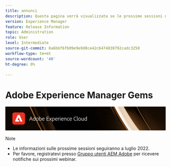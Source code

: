 ```yaml
---
title: annunci
description: Questa pagina verrà visualizzata se le prossime sessioni non sono ancora definite.
version: Experience Manager
feature: Release Information
topic: Administration
role: User
level: Intermediate
source-git-commit: 8a6bbf6fb09e9e9d8ce42c6474830792cadc3250
workflow-type: tm+mt
source-wordcount: '40'
ht-degree: 0%

---
```


# Adobe Experience Manager Gems

![](/help/assets/ADX_Gems.png)

>[!NOTE]
>
>* Le informazioni sulle prossime sessioni seguiranno a luglio 2022.
>* Per favore, registratevi presso [Gruppo utenti AEM Adobe](https://aem-augs.adobe.com/) per ricevere notifiche sui prossimi webinar.